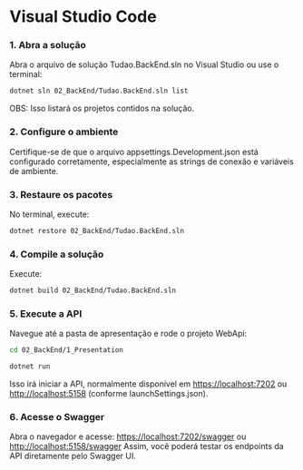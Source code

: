 # Visual Studio Code

### 1. Abra a solução
Abra o arquivo de solução Tudao.BackEnd.sln no Visual Studio ou use o terminal:

```bash
dotnet sln 02_BackEnd/Tudao.BackEnd.sln list
```

OBS: Isso listará os projetos contidos na solução.

### 2. Configure o ambiente

Certifique-se de que o arquivo appsettings.Development.json está configurado corretamente, especialmente as strings de conexão e variáveis de ambiente.

### 3. Restaure os pacotes

No terminal, execute:

```bash
dotnet restore 02_BackEnd/Tudao.BackEnd.sln
```

### 4. Compile a solução

Execute:

```bash
dotnet build 02_BackEnd/Tudao.BackEnd.sln
```

### 5. Execute a API

Navegue até a pasta de apresentação e rode o projeto WebApi:

```bash
cd 02_BackEnd/1_Presentation
```
```bash
dotnet run
```

Isso irá iniciar a API, normalmente disponível em <https://localhost:7202> ou <http://localhost:5158> (conforme launchSettings.json).

### 6. Acesse o Swagger

Abra o navegador e acesse:
<https://localhost:7202/swagger> ou <http://localhost:5158/swagger>
Assim, você poderá testar os endpoints da API diretamente pelo Swagger UI.

